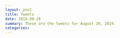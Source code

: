 ```yaml
---
layout: post
title: Tweets
date: 2019-08-20
summary: These are the tweets for August 20, 2019.
categories:
---
```


